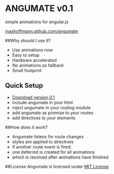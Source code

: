 ANGUMATE v0.1
========

simple animations for angular.js

[maxhoffmann.github.com/angumate](http://maxhoffmann.github.com/angumate)

##Why should I use it?
- Use animations now
- Easy to setup
- Hardware accelerated
- No animations as fallback
- Small footprint

## Quick Setup
- [Download version 0.1](https://github.com/maxhoffmann/angumate/blob/master/angumate.min.js)
- include angumate in your html
- inject angumate in your routing module
- add angumate as promise to your routes
- add directives to your elements

##How does it work?
- Angumate listens for route changes
- styles are applied to directives
- if another route event is fired:
- one deferred is created for all animations
- which is resolved after animations have finished

##License
Angumate is licensed under [MIT License](http://opensource.org/licenses/MIT)